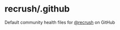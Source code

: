 # recrush/.github

Default community health files for [@recrush](https://github.com/recrush) on GitHub 
